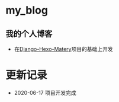 # my_blog
## 我的个人博客
- 在[Django-Hexo-Matery](https://github.com/sqlsec/Django-Hexo-Matery)项目的基础上开发

# 更新记录
- 2020-06-17 项目开发完成
